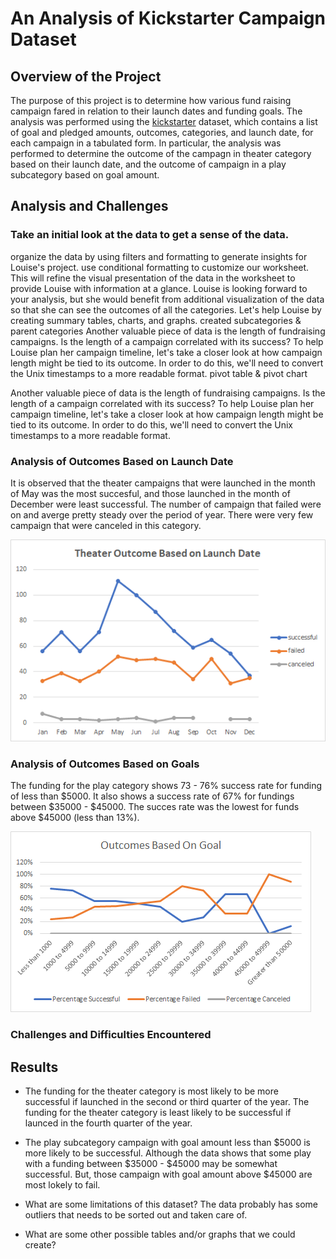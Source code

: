# An Analysis of Kickstarter Campaign Dataset

## Overview of the Project
The purpose of this project is to determine how various fund raising campaign fared in relation to their launch dates and funding goals. The analysis was performed using the [kickstarter](/Kickstarter_Challenge.xlxs) dataset, which contains a list of goal and pledged amounts, outcomes, categories, and launch date, for each campaign in a tabulated form. In particular, the analysis was performed to determine the outcome of the campagn in theater category based on their launch date, and the outcome of campaign in a play subcategory based on goal amount.



## Analysis and Challenges
### Take an initial look at the data to get a sense of the data.
organize the data by using filters and formatting to generate insights for Louise's project.
use conditional formatting to customize our worksheet. This will refine the visual presentation of the data in the worksheet to provide Louise with information at a glance.
Louise is looking forward to your analysis, but she would benefit from additional visualization of the data so that she can see the outcomes of all the categories. Let's help Louise by creating summary tables, charts, and graphs.
created subcategories & parent categories
Another valuable piece of data is the length of fundraising campaigns. Is the length of a campaign correlated with its success? To help Louise plan her campaign timeline, let's take a closer look at how campaign length might be tied to its outcome. In order to do this, we'll need to convert the Unix timestamps to a more readable format.
pivot table & pivot chart

Another valuable piece of data is the length of fundraising campaigns. Is the length of a campaign correlated with its success? To help Louise plan her campaign timeline, let's take a closer look at how campaign length might be tied to its outcome. In order to do this, we'll need to convert the Unix timestamps to a more readable format.

### Analysis of Outcomes Based on Launch Date
It is observed that the theater campaigns that were launched in the month of May was the most succesful, and those launched in the month of December were least successful. The number of campaign that failed were on and averge pretty steady over the period of year. There were very few campaign that were canceled in this category.

![Figure 1](/resources/Theater_Outcomes_vs_Launch.png)

### Analysis of Outcomes Based on Goals
The funding for the play category shows 73 - 76% success rate for funding of less than $5000. It also shows a success rate of 67% for fundings between $35000 - $45000. The succes rate was the lowest for funds above $45000 (less than 13%).

![Figure 2](/resources/Outcomes_vs_Goals.png)
### Challenges and Difficulties Encountered

## Results

- The funding for the theater category is most likely to be more successful if launched in the second or third quarter of the year.
   The funding for the theater category is least likely to be successful if launced in the fourth quarter of the year.
   
- The play subcategory campaign with goal amount less than $5000 is more likely to be successful. Although the data shows that some play with a funding between $35000 - $45000 may be somewhat successful. But, those campaign with goal amount above $45000 are most lokely to fail. 


- What are some limitations of this dataset?
   The data probably has some outliers that needs to be sorted out and taken care of.   

- What are some other possible tables and/or graphs that we could create?
